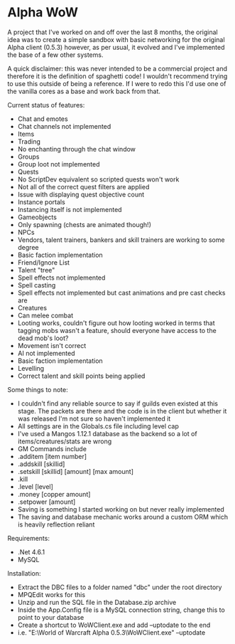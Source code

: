 Alpha WoW
=============

A project that I've worked on and off over the last 8 months, the original idea was to create a simple sandbox with basic networking for the original Alpha client (0.5.3) however, as per usual, it evolved and I've implemented the base of a few other systems.

A quick disclaimer: this was never intended to be a commercial project and therefore it is the definition of spaghetti code! I wouldn't recommend trying to use this outside of being a reference. If I were to redo this I'd use one of the vanilla cores as a base and work back from that.

Current status of features:
-	Chat and emotes
  -	Chat channels not implemented
-	Items
-	Trading
  -	No enchanting through the chat window
-	Groups
  -	Group loot not implemented
-	Quests
  -	No ScriptDev equivalent so scripted quests won't work
  -	Not all of the correct quest filters are applied
  -	Issue with displaying quest objective count
-	Instance portals
  -	Instancing itself is not implemented
-	Gameobjects
  -	Only spawning (chests are animated though!)
-	NPCs
  -	Vendors, talent trainers, bankers and skill trainers are working to some degree
  -	Basic faction implementation
-	Friend/Ignore List
-	Talent "tree"
  -	Spell effects not implemented
-	Spell casting
  -	Spell effects not implemented but cast animations and pre cast checks are
-	Creatures
  -	Can melee combat
  -	Looting works, couldn't figure out how looting worked in terms that tagging mobs wasn't a feature, should everyone have access to the dead mob's loot?
  -	Movement isn't correct
  -	AI not implemented
  -	Basic faction implementation
-	Levelling
  -	Correct talent and skill points being applied

Some things to note:
-	I couldn't find any reliable source to say if guilds even existed at this stage. The packets are there and the code is in the client but whether it was released I'm not sure so haven't implemented it
-	All settings are in the Globals.cs file including level cap
-	I've used a Mangos 1.12.1 database as the backend so a lot of items/creatures/stats are wrong
-	GM Commands include
  -	.additem [item number]
  -	.addskill [skillid]
  -	.setskill [skillid] [amount] [max amount]
  -	.kill
  -	.level [level]
  -	.money [copper amount]
  -	.setpower [amount]
-	Saving is something I started working on but never really implemented
-	The saving and database mechanic works around a custom ORM which is heavily reflection reliant

Requirements:
-	.Net 4.6.1
-	MySQL

Installation:
-	Extract the DBC files to a folder named "dbc" under the root directory 
  -	MPQEdit works for this 
-	Unzip and run the SQL file in the Database.zip archive
-	Inside the App.Config file is a MySQL connection string, change this to point to your database
-	Create a shortcut to WoWClient.exe and add –uptodate to the end
  -	i.e. "E:\World of Warcraft Alpha 0.5.3\WoWClient.exe" –uptodate
